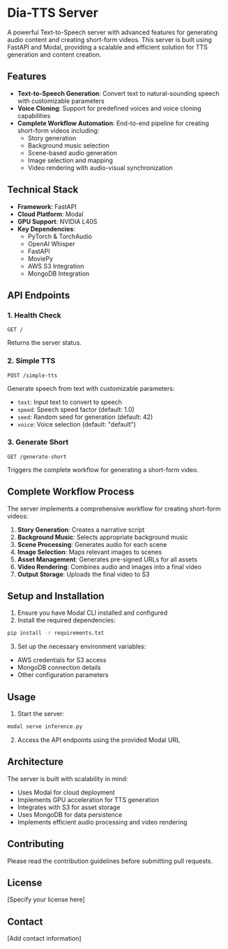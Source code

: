 # Dia-TTS Server

A powerful Text-to-Speech server with advanced features for generating audio content and creating short-form videos. This server is built using FastAPI and Modal, providing a scalable and efficient solution for TTS generation and content creation.

## Features

- **Text-to-Speech Generation**: Convert text to natural-sounding speech with customizable parameters
- **Voice Cloning**: Support for predefined voices and voice cloning capabilities
- **Complete Workflow Automation**: End-to-end pipeline for creating short-form videos including:
  - Story generation
  - Background music selection
  - Scene-based audio generation
  - Image selection and mapping
  - Video rendering with audio-visual synchronization

## Technical Stack

- **Framework**: FastAPI
- **Cloud Platform**: Modal
- **GPU Support**: NVIDIA L40S
- **Key Dependencies**:
  - PyTorch & TorchAudio
  - OpenAI Whisper
  - FastAPI
  - MoviePy
  - AWS S3 Integration
  - MongoDB Integration

## API Endpoints

### 1. Health Check
```
GET /
```
Returns the server status.

### 2. Simple TTS
```
POST /simple-tts
```
Generate speech from text with customizable parameters:
- `text`: Input text to convert to speech
- `speed`: Speech speed factor (default: 1.0)
- `seed`: Random seed for generation (default: 42)
- `voice`: Voice selection (default: "default")

### 3. Generate Short
```
GET /generate-short
```
Triggers the complete workflow for generating a short-form video.

## Complete Workflow Process

The server implements a comprehensive workflow for creating short-form videos:

1. **Story Generation**: Creates a narrative script
2. **Background Music**: Selects appropriate background music
3. **Scene Processing**: Generates audio for each scene
4. **Image Selection**: Maps relevant images to scenes
5. **Asset Management**: Generates pre-signed URLs for all assets
6. **Video Rendering**: Combines audio and images into a final video
7. **Output Storage**: Uploads the final video to S3

## Setup and Installation

1. Ensure you have Modal CLI installed and configured
2. Install the required dependencies:
```bash
pip install -r requirements.txt
```

3. Set up the necessary environment variables:
- AWS credentials for S3 access
- MongoDB connection details
- Other configuration parameters

## Usage

1. Start the server:
```bash
modal serve inference.py
```

2. Access the API endpoints using the provided Modal URL

## Architecture

The server is built with scalability in mind:
- Uses Modal for cloud deployment
- Implements GPU acceleration for TTS generation
- Integrates with S3 for asset storage
- Uses MongoDB for data persistence
- Implements efficient audio processing and video rendering

## Contributing

Please read the contribution guidelines before submitting pull requests.

## License

[Specify your license here]

## Contact

[Add contact information]
